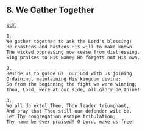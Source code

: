 
## 8.  We Gather Together
[edit](https://docs.google.com/document/d/1O0fbRwAtrSK9Szci33sLXkPIHV5chvvL/edit?mode=html)




    1.
    We gather together to ask the Lord's blessing;
    He chastens and hastens His will to make known.
    The wicked oppressing now cease from distressing.
    Sing praises to His Name; He forgets not His own.

    2.
    Beside us to guide us, our God with us joining,
    Ordaining, maintaining His kingdom divine;
    So from the beginning the fight we were winning;
    Thou, Lord, were at our side, all glory be Thine!

    3.
    We all do extol Thee, Thou leader triumphant,
    And pray that Thou still our defender wilt be.
    Let Thy congregation escape tribulation;
    Thy name be ever praised! O Lord, make us free!
